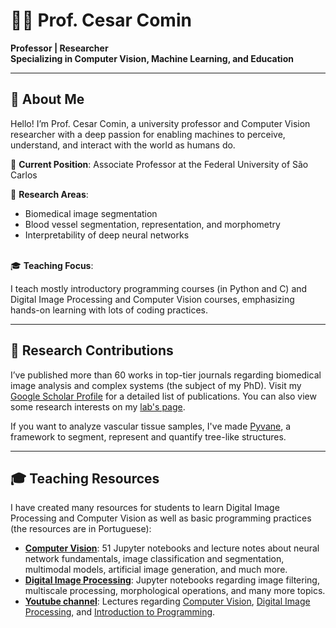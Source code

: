 # 👨‍🏫 Prof. Cesar Comin 
**Professor | Researcher**  
**Specializing in Computer Vision, Machine Learning, and Education**  

---

## 🙂 About Me  

Hello! I’m Prof. Cesar Comin, a university professor and Computer Vision researcher with a deep passion for enabling machines to perceive, understand, and interact with the world as humans do. 

📍 **Current Position**: Associate Professor at the Federal University of São Carlos 

🔬 **Research Areas**:  
- Biomedical image segmentation 
- Blood vessel segmentation, representation, and morphometry
- Interpretability of deep neural networks

\
🎓 **Teaching Focus**:  

I teach mostly introductory programming courses (in Python and C) and Digital Image Processing and Computer Vision courses, emphasizing hands-on learning with lots of coding practices.

---

## 🔬 Research Contributions  

I’ve published more than 60 works in top-tier journals regarding biomedical image analysis and complex systems (the subject of my PhD). Visit my [Google Scholar Profile](https://scholar.google.com/citations?user=Iut1PNgAAAAJ) for a detailed list of publications. You can also view some research interests on my [lab's page](https://www.inag.ufscar.br/).

If you want to analyze vascular tissue samples, I've made [Pyvane](https://github.com/chcomin/pyvane), a framework to segment, represent and quantify tree-like structures.

---

## 🎓 Teaching Resources  

I have created many resources for students to learn Digital Image Processing and Computer Vision as well as basic programming practices (the resources are in Portuguese):

- [**Computer Vision**](https://github.com/chcomin/): 51 Jupyter notebooks and lecture notes about neural network fundamentals, image classification and segmentation, multimodal models, artificial image generation, and much more. 
- [**Digital Image Processing**](https://github.com/chcomin/curso-PDI): Jupyter notebooks regarding image filtering, multiscale processing, morphological operations, and many more topics.  
- [**Youtube channel**](https://www.youtube.com/@cesarhcomin4117): Lectures regarding [Computer Vision](https://www.youtube.com/watch?v=XZnbzmzsJyI&list=PLV6nBLHbx0ri7Gh_szfwu3HGWCmIui4UM), [Digital Image Processing](https://www.youtube.com/watch?v=1JW1OsvsQV0&list=PLV6nBLHbx0riEUDgJrAogzpAt3qQquKVR), and [Introduction to Programming](https://www.youtube.com/watch?v=h9UGAkORZxk&list=PLV6nBLHbx0rgGYvvnQNFq6rw4zeoy6yJ6). 

